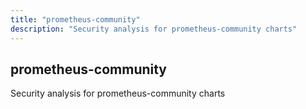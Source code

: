 ```yaml
---
title: "prometheus-community"
description: "Security analysis for prometheus-community charts"
---
```


## prometheus-community

Security analysis for prometheus-community charts
